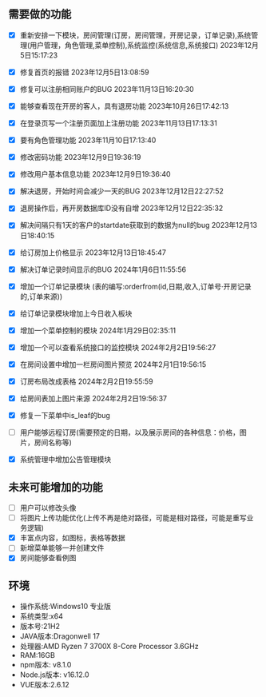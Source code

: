 ##	需要做的功能

- [x] 重新安排一下模块，房间管理(订房，房间管理，开房记录，订单记录),系统管理(用户管理，角色管理,菜单控制),系统监控(系统信息,系统接口)  2023年12月5日15:17:23

- [x] 修复首页的报错 2023年12月5日13:08:59

- [x] 修复可以注册相同账户的BUG  2023年11月13日16:20:30

- [x] 能够查看现在开房的客人，具有退房功能  2023年10月26日17:42:13

- [x] 在登录页写一个注册页面加上注册功能  2023年11月13日17:13:31

- [x] 要有角色管理功能  2023年11月10日17:13:40

- [x] 修改密码功能  2023年12月9日19:36:19

- [x] 修改用户基本信息功能   2023年12月9日19:36:40

- [x] 解决退房，开始时间会减少一天的BUG  2023年12月12日22:27:52

- [x] 退房操作后，再开房数据库ID没有自增  2023年12月12日22:35:32

- [x] 解决间隔只有1天的客户的startdate获取到的数据为null的bug 2023年12月13日18:40:15

- [x] 给订房加上价格显示 2023年12月13日18:45:47

- [x] 解决订单记录时间显示的BUG  2024年1月6日11:55:56

- [x] 增加一个订单记录模块 (表的编写:orderfrom(id,日期,收入,订单号·开房记录的,订单来源))

- [x] 给订单记录模块增加上今日收入板块

- [x] 增加一个菜单控制的模块 2024年1月29日02:35:11

- [x] 增加一个可以查看系统接口的监控模块 2024年2月2日19:56:27

- [x] 在房间设置中增加一栏房间图片预览 2024年2月1日19:56:15

- [x] 订房布局改成表格 2024年2月2日19:55:59

- [x] 给房间表加上图片来源 2024年2月2日19:56:37

- [x] 修复一下菜单中is_leaf的bug

- [ ] 用户能够远程订房(需要预定的日期，以及展示房间的各种信息：价格，图片，房间名称等)

- [x] 系统管理中增加公告管理模块

  

##	未来可能增加的功能

- [ ] 用户可以修改头像
- [ ] 将图片上传功能优化(上传不再是绝对路径，可能是相对路径，可能是重写业务逻辑)
- [x] 丰富点内容，如图标，表格等数据 
- [ ] 新增菜单能够一并创建文件
- [x] 房间能够查看例图

##	环境

- 操作系统:Windows10 专业版
- 系统类型:x64
- 版本号:21H2
- JAVA版本:Dragonwell 17
- 处理器:AMD Ryzen 7 3700X 8-Core Processor 3.6GHz
- RAM:16GB
- npm版本: v8.1.0
- Node.js版本: v16.12.0
- VUE版本:2.6.12
